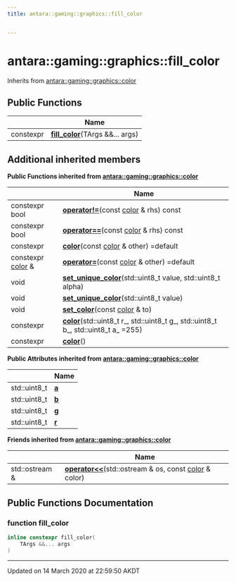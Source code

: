 ```yaml
---
title: antara::gaming::graphics::fill_color


---
```


# antara::gaming::graphics::fill_color








Inherits from [antara::gaming::graphics::color](Classes/structantara_1_1gaming_1_1graphics_1_1color.md)







## Public Functions

|                | Name           |
| -------------- | -------------- |
| constexpr | **[fill_color](Classes/structantara_1_1gaming_1_1graphics_1_1fill__color.md#function-fill_color)**(TArgs &&... args)  |






## Additional inherited members






**Public Functions inherited from [antara::gaming::graphics::color](Classes/structantara_1_1gaming_1_1graphics_1_1color.md)**

|                | Name           |
| -------------- | -------------- |
| constexpr bool | **[operator!=](Classes/structantara_1_1gaming_1_1graphics_1_1color.md#function-operator!=)**(const [color](Classes/structantara_1_1gaming_1_1graphics_1_1color.md) & rhs) const  |
| constexpr bool | **[operator==](Classes/structantara_1_1gaming_1_1graphics_1_1color.md#function-operator==)**(const [color](Classes/structantara_1_1gaming_1_1graphics_1_1color.md) & rhs) const  |
| constexpr | **[color](Classes/structantara_1_1gaming_1_1graphics_1_1color.md#function-color)**(const [color](Classes/structantara_1_1gaming_1_1graphics_1_1color.md) & other) =default  |
| constexpr [color](Classes/structantara_1_1gaming_1_1graphics_1_1color.md) & | **[operator=](Classes/structantara_1_1gaming_1_1graphics_1_1color.md#function-operator=)**(const [color](Classes/structantara_1_1gaming_1_1graphics_1_1color.md) & other) =default  |
| void | **[set_unique_color](Classes/structantara_1_1gaming_1_1graphics_1_1color.md#function-set_unique_color)**(std::uint8_t value, std::uint8_t alpha)  |
| void | **[set_unique_color](Classes/structantara_1_1gaming_1_1graphics_1_1color.md#function-set_unique_color)**(std::uint8_t value)  |
| void | **[set_color](Classes/structantara_1_1gaming_1_1graphics_1_1color.md#function-set_color)**(const [color](Classes/structantara_1_1gaming_1_1graphics_1_1color.md) & to)  |
| constexpr | **[color](Classes/structantara_1_1gaming_1_1graphics_1_1color.md#function-color)**(std::uint8_t r_, std::uint8_t g_, std::uint8_t b_, std::uint8_t a_ =255)  |
| constexpr | **[color](Classes/structantara_1_1gaming_1_1graphics_1_1color.md#function-color)**()  |


**Public Attributes inherited from [antara::gaming::graphics::color](Classes/structantara_1_1gaming_1_1graphics_1_1color.md)**

|                | Name           |
| -------------- | -------------- |
| std::uint8_t | **[a](Classes/structantara_1_1gaming_1_1graphics_1_1color.md#variable-a)**  |
| std::uint8_t | **[b](Classes/structantara_1_1gaming_1_1graphics_1_1color.md#variable-b)**  |
| std::uint8_t | **[g](Classes/structantara_1_1gaming_1_1graphics_1_1color.md#variable-g)**  |
| std::uint8_t | **[r](Classes/structantara_1_1gaming_1_1graphics_1_1color.md#variable-r)**  |


**Friends inherited from [antara::gaming::graphics::color](Classes/structantara_1_1gaming_1_1graphics_1_1color.md)**

|                | Name           |
| -------------- | -------------- |
| std::ostream & | **[operator<<](Classes/structantara_1_1gaming_1_1graphics_1_1color.md#friend-operator<<)**(std::ostream & os, const [color](Classes/structantara_1_1gaming_1_1graphics_1_1color.md) & color)  |







## Public Functions Documentation

### function fill_color

```cpp
inline constexpr fill_color(
    TArgs &&... args
)
```


































-------------------------------

Updated on 14 March 2020 at 22:59:50 AKDT